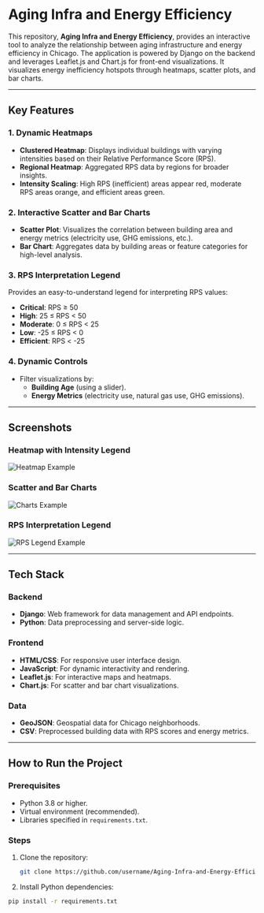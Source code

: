 # Aging Infra and Energy Efficiency

This repository, **Aging Infra and Energy Efficiency**, provides an interactive tool to analyze the relationship between aging infrastructure and energy efficiency in Chicago. The application is powered by Django on the backend and leverages Leaflet.js and Chart.js for front-end visualizations. It visualizes energy inefficiency hotspots through heatmaps, scatter plots, and bar charts.

---

## Key Features

### 1. Dynamic Heatmaps
- **Clustered Heatmap**: Displays individual buildings with varying intensities based on their Relative Performance Score (RPS).
- **Regional Heatmap**: Aggregated RPS data by regions for broader insights.
- **Intensity Scaling**: High RPS (inefficient) areas appear red, moderate RPS areas orange, and efficient areas green.

### 2. Interactive Scatter and Bar Charts
- **Scatter Plot**: Visualizes the correlation between building area and energy metrics (electricity use, GHG emissions, etc.).
- **Bar Chart**: Aggregates data by building areas or feature categories for high-level analysis.

### 3. RPS Interpretation Legend
Provides an easy-to-understand legend for interpreting RPS values:
- **Critical**: RPS ≥ 50
- **High**: 25 ≤ RPS < 50
- **Moderate**: 0 ≤ RPS < 25
- **Low**: -25 ≤ RPS < 0
- **Efficient**: RPS < -25

### 4. Dynamic Controls
- Filter visualizations by:
  - **Building Age** (using a slider).
  - **Energy Metrics** (electricity use, natural gas use, GHG emissions).

---

## Screenshots

### Heatmap with Intensity Legend
![Heatmap Example](path/to/heatmap.png)

### Scatter and Bar Charts
![Charts Example](path/to/charts.png)

### RPS Interpretation Legend
![RPS Legend Example](path/to/legend.png)

---

## Tech Stack

### Backend
- **Django**: Web framework for data management and API endpoints.
- **Python**: Data preprocessing and server-side logic.

### Frontend
- **HTML/CSS**: For responsive user interface design.
- **JavaScript**: For dynamic interactivity and rendering.
- **Leaflet.js**: For interactive maps and heatmaps.
- **Chart.js**: For scatter and bar chart visualizations.

### Data
- **GeoJSON**: Geospatial data for Chicago neighborhoods.
- **CSV**: Preprocessed building data with RPS scores and energy metrics.

---

## How to Run the Project

### Prerequisites
- Python 3.8 or higher.
- Virtual environment (recommended).
- Libraries specified in `requirements.txt`.

### Steps
1. Clone the repository:
   ```bash
   git clone https://github.com/username/Aging-Infra-and-Energy-Efficiency.git

2. Install Python dependencies:
  ```bash
  pip install -r requirements.txt














